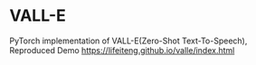# VALL-E
PyTorch implementation of VALL-E(Zero-Shot Text-To-Speech), Reproduced Demo https://lifeiteng.github.io/valle/index.html
